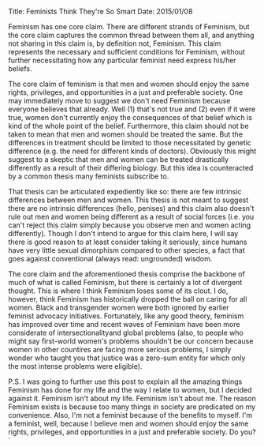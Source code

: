 Title: Feminists Think They're So Smart
Date: 2015/01/08

Feminism has one core claim. There are different strands of Feminism, but the core claim captures the common thread between them all, and anything not sharing in this claim is, by definition not, Feminism. This claim represents the necessary and sufficient conditions for Feminism, without further necessitating how any particular feminist need express his/her beliefs. 

The core claim of feminism is that men and women should enjoy the same rights, privileges, and opportunities in a just and preferable society. One may immediately move to suggest we don't need Feminism because everyone believes that already. Well (1) that's not true and (2) even if it were true, women don't currently enjoy the consequences of that belief which is kind of the whole point of the belief. Furthermore, this claim should not be taken to mean that men and women should be treated the same. But the differences in treatment should be limited to those necessitated by genetic difference (e.g. the need for different kinds of doctors). Obviously this might suggest to a skeptic that men and women can be treated drastically differently as a result of their differing biology. But this idea is counteracted by a common thesis many feminists subscribe to.

That thesis can be articulated expediently like so: there are few intrinsic differences between men and women. This thesis is not meant to suggest there are no intrinsic differences (hello, penises) and this claim also doesn't rule out men and women being different as a result of social forces (i.e. you can't reject this claim simply because you observe men and women acting differently). Though I don't intend to argue for this claim here, I will say there is good reason to at least consider taking it seriously, since humans have very little sexual dimorphism compared to other species, a fact that goes against conventional (always read: ungrounded) wisdom.

The core claim and the aforementioned thesis comprise the backbone of much of what is called Feminism, but there is certainly a lot of divergent thought. This is where I think Feminism loses some of its clout. I do, however, think Feminism has historically dropped the ball on caring for all women. Black and transgender women were both ignored by earlier feminist advocacy initiatives. Fortunately, like any good theory, feminism has improved over time and recent waves of Feminism have been more considerate of intersectionalityand global problems (also, to people who might say first-world women's problems shouldn't be our concern because women in other countires are facing more serious problems, I simply wonder who taught you that justice was a zero-sum entity for which only the most intense problems were eligible). 

P.S. I was going to further use this post to explain all the amazing things Feminism has done for my life and the way I relate to women, but I decided against it. Feminism isn't about my life. Feminism isn't about me. The reason Feminism exists is because too many things in society are predicated on my convenience. Also, I'm not a feminist because of the benefits to myself. I'm a feminist, well, because I believe men and women should enjoy the same rights, privileges, and opportunities in a just and preferable society. Do you?`

